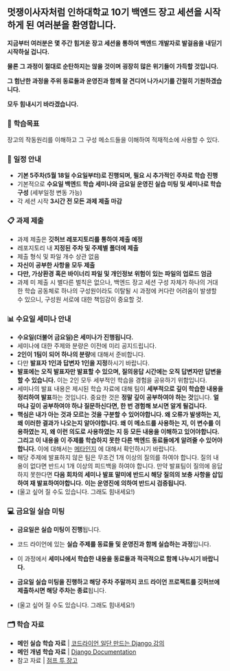 ## 멋쟁이사자처럼 인하대학교 10기 백엔드 장고 세션을 시작하게 된 여러분을 환영합니다.



**지금부터 여러분은 몇 주간 힘겨운 장고 세션을 통하여 백엔드 개발자로 발걸음을 내딛기 시작하실 겁니다.** 

**물론 그 과정이 절대로 순탄하지는 않을 것이며 굉장히 많은 위기들이 가득할 것입니다.**

**그 험난한 과정을 주위 동료들과 운영진과 함께 잘 견디어 나가시기를 간절히 기원하겠습니다.**

**모두 힘내시기 바라겠습니다.**



### 📝 **학습목표**
장고의 작동원리를 이해하고 그 구성 메소드들을 이해하여 적재적소에 사용할 수 있다.



### 📅 **일정 안내**

 - **기본 5주차(5월 18일 수요일부터)로 진행되며, 필요 시 추가적인 주차로 학습 진행**
 - 기본적으로 **수요일 백엔드 학습 세미나와 금요일 운영진 실습 미팅 및 세미나로 학습 구성** (세부일정 변동 가능)
 - 각 세션 시작 **3시간 전 모든 과제 제출 마감**



### 📋 **과제 제출**

- 과제 제출은 **깃허브 레포지토리를 통하여 제출 예정**
- 레포지토리 내 **지정된 주차 및 주제별 폴더에 제출**
- 제출 형식 및 파일 개수 상관 없음
- **자신이 공부한 사항을 모두 제출**
- **다만, 가상환경 혹은 바이너리 파일 및 개인정보 위험이 있는 파일의 업로드 엄금**
- 과제 미 제출 시 별다른 벌칙은 없으나, 백엔드 장고 세션 구성 자체가 하나의 거대한 학습 공동체로 하나의 구성원이라도 이탈될 시 과정에 커다란 어려움이 발생할 수 있으니, 구성원 서로에 대한 책임감이 중요할 것.



### 📊 **수요일 세미나 안내**

- **수요일(더불어 금요일)은 세미나가 진행됩니다.**
- 세미나에 대한 주제와 분량은 이전에 미리 공지드립니다.
- **2인이 1팀이 되어 하나의 분량**에 대해서 준비합니다. 
- 다만 **발표자 1인과 답변자 1인을 지정**하시기 바랍니다.
- **발표에는 오직 발표자만 발표할 수 있으며, 질의응답 시간에는 오직 답변자만 답변을 할 수 있습니다.** 이는 2인 모두 세부적인 학습을 경험을 공유하기 위함입니다.
- 세미나의 발표 내용은 제시된 학습 자료에 대해 팀이 **세부적으로 깊이 학습한 내용을 정리하여 발표**하는 것입니다. 중요한 것은 **정말 깊이 공부하여야 하는 것**입니다. **얼마냐 깊이 공부하여야 하냐 질문하신다면, 한 번 경험해 보시면 알게 될겁니다.**
- **핵심은 내가 아는 것과 모르는 것을 구분할 수 있어야합니다. 왜 오류가 발생하는 지, 왜 이러한 결과가 나오는지 알아야합니다. 왜 이 메소드를 사용하는 지, 이 변수를 이용하였는 지, 왜 이런 의도로 사용하였는 지 등 모든 내용을 이해하고 있어야합니다.** **그리고 이 내용을 이 주제를 학습하지 못한 다른 백엔드 동료들에게 알려줄 수 있어야합니다.** 이에 대해서는 [메타인지](https://ko.wikipedia.org/wiki/%EB%A9%94%ED%83%80%EC%9D%B8%EC%A7%80) 에 대해서 확인하시기 바랍니다.
- 해당 주제에 발표하지 않은 팀은 무조건 1개 이상의 질의를 하여야 합니다. 질의 내용이 없다면 반드시 1개 이상의 피드백을 하여야 합니다. 만약 발표팀이 질의에 응답하지 못한다면 **다음 회차의 세미나 발표 말미에 반드시 해당 질의의 보충 사항을 삽입하여 재 발표하여야합니다.** **이는 운영진에 의하여 반드시 검증됩니다.**
- (울고 싶어 질 수도 있습니다. 그래도 힘내세요!)



### 💻 **금요일 실습 미팅**

- **금요일은 실습 미팅이 진행**됩니다.
- 코드 라이언에 있는 **실습 주제를 동료들 및 운영진과 함께 실습하는 과정**입니다.
- 이 과정에서 **세미나에서 학습한 내용을 동료들과 적극적으로 함께 나누시기 바랍니다.**

- **금요일 실습 미팅을 진행하고 해당 주차 주말까지 코드 라이언 프로젝트를 깃허브에 제출하시면 해당 주차는 종료**됩니다.
- (울고 싶어 질 수도 있습니다. 그래도 힘내세요!)



### 🗂 **학습 자료**

- **메인 실습 학습 자료** | [코드라이언 일단 만드는 Django 강의](https://www.codelion.net/)
- **메인 개념 학습 자료** | [Django Documentation](https://docs.djangoproject.com/en/4.0/)
- 참고 자료 | [점프 투 장고](https://wikidocs.net/book/4223)

